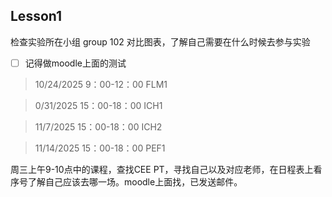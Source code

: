 ## Lesson1
检查实验所在小组
group 102
对比图表，了解自己需要在什么时候去参与实验
- [ ] 记得做moodle上面的测试

>10/24/2025 9：00-12：00
FLM1

>0/31/2025 15：00-18：00
ICH1

>11/7/2025 15：00-18：00
ICH2

>11/14/2025 15：00-18：00
PEF1




周三上午9-10点中的课程，查找CEE PT，寻找自己以及对应老师，在日程表上看序号了解自己应该去哪一场。moodle上面找，已发送邮件。


